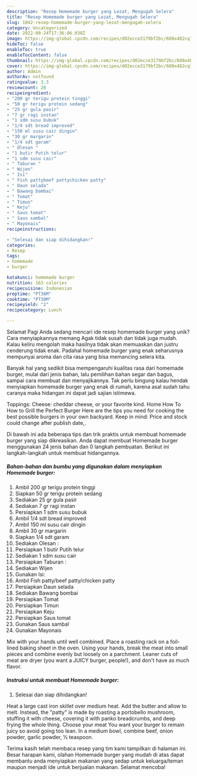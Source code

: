 ```yaml
---
description: "Resep Homemade burger yang Lezat, Mengugah Selera"
title: "Resep Homemade burger yang Lezat, Mengugah Selera"
slug: 1842-resep-homemade-burger-yang-lezat-mengugah-selera
category: Uncategorized
date: 2022-09-24T17:36:06.038Z
image: https://img-global.cpcdn.com/recipes/d02ecce3179bf2bc/680x482cq70/homemade-burger-foto-resep-utama.jpg
hideToc: false
enableToc: true
enableTocContent: false
thumbnail: https://img-global.cpcdn.com/recipes/d02ecce3179bf2bc/680x482cq70/homemade-burger-foto-resep-utama.jpg
cover: https://img-global.cpcdn.com/recipes/d02ecce3179bf2bc/680x482cq70/homemade-burger-foto-resep-utama.jpg
author: Admin
authorAv: notfound
ratingvalue: 3.3
reviewcount: 20
recipeingredient:
- "200 gr terigu protein tinggi"
- "50 gr terigu protein sedang"
- "25 gr gula pasir"
- "7 gr ragi instan"
- "1 sdm susu bubuk"
- "1/4 sdt bread improved"
- "150 ml susu cair dingin"
- "30 gr margarin"
- "1/4 sdt garam"
- " Olesan "
- "1 butir Putih telur"
- "1 sdm susu cair"
- " Taburan "
- " Wijen"
- " Isi"
- " Fish pattybeef pattychicken patty"
- " Daun selada"
- " Bawang bombai"
- " Tomat"
- " Timun"
- " Keju"
- " Saus tomat"
- " Saus sambal"
- " Mayonais"
recipeinstructions:

- "Selesai dan siap dihidangkan!"
categories:
- Resep
tags:
- homemade
- burger

katakunci: homemade burger 
nutrition: 163 calories
recipecuisine: Indonesian
preptime: "PT36M"
cooktime: "PT30M"
recipeyield: "2"
recipecategory: Lunch

---
```



Selamat Pagi Anda sedang mencari ide resep homemade burger yang unik? Cara menyiapkannya memang Agak tidak susah dan tidak juga mudah. Kalau keliru mengolah maka hasilnya tidak akan memuaskan dan justru cenderung tidak enak. Padahal homemade burger yang enak seharusnya mempunyai aroma dan cita rasa yang bisa memancing selera kita.


Banyak hal yang sedikit bisa mempengaruhi kualitas rasa dari homemade burger, mulai dari jenis bahan, lalu pemilihan bahan segar dan bagus, sampai cara membuat dan menyajikannya. Tak perlu bingung kalau hendak menyiapkan homemade burger yang enak di rumah, karena asal sudah tahu caranya maka hidangan ini dapat jadi sajian istimewa.

Toppings: Cheese: cheddar cheese, or your favorite kind. Home How To How to Grill the Perfect Burger Here are the tips you need for cooking the best possible burgers in your own backyard. Keep in mind: Price and stock could change after publish date,.


Di bawah ini ada beberapa tips dan trik praktis untuk membuat homemade burger yang siap dikreasikan. Anda dapat membuat Homemade burger menggunakan 24 jenis bahan dan 0 langkah pembuatan. Berikut ini langkah-langkah untuk membuat hidangannya.

<!--inarticleads1-->

##### Bahan-bahan dan bumbu yang digunakan dalam menyiapkan Homemade burger:

1. Ambil 200 gr terigu protein tinggi
1. Siapkan 50 gr terigu protein sedang
1. Sediakan 25 gr gula pasir
1. Sediakan 7 gr ragi instan
1. Persiapkan 1 sdm susu bubuk
1. Ambil 1/4 sdt bread improved
1. Ambil 150 ml susu cair dingin
1. Ambil 30 gr margarin
1. Siapkan 1/4 sdt garam
1. Sediakan  Olesan :
1. Persiapkan 1 butir Putih telur
1. Sediakan 1 sdm susu cair
1. Persiapkan  Taburan :
1. Sediakan  Wijen
1. Gunakan  Isi:
1. Ambil  Fish patty/beef patty/chicken patty
1. Persiapkan  Daun selada
1. Sediakan  Bawang bombai
1. Persiapkan  Tomat
1. Persiapkan  Timun
1. Persiapkan  Keju
1. Persiapkan  Saus tomat
1. Gunakan  Saus sambal
1. Gunakan  Mayonais


Mix with your hands until well combined. Place a roasting rack on a foil-lined baking sheet in the oven. Using your hands, break the meat into small pieces and combine evenly but loosely on a parchment. Leaner cuts of meat are dryer (you want a JUICY burger, people!), and don&#39;t have as much flavor. 

<!--inarticleads2-->

##### Instruksi untuk membuat Homemade burger:


1. Selesai dan siap dihidangkan!

Heat a large cast iron skillet over medium heat. Add the butter and allow to melt. Instead, the &#34;patty&#34; is made by roasting a portobello mushroom, stuffing it with cheese, covering it with panko breadcrumbs, and deep frying the whole thing. Choose your meat You want your burger to remain juicy so avoid going too lean. In a medium bowl, combine beef, onion powder, garlic powder, ½ teaspoon. 

Terima kasih telah membaca resep yang tim kami tampilkan di halaman ini. Besar harapan kami, olahan Homemade burger yang mudah di atas dapat membantu anda menyiapkan makanan yang sedap untuk keluarga/teman maupun menjadi ide untuk berjualan makanan. Selamat mencoba!

